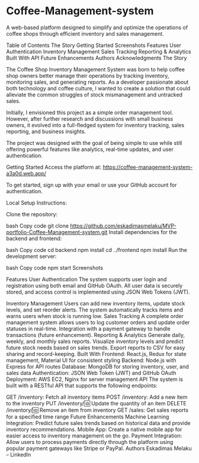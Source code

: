 # Coffee-Management-system
A web-based platform designed to simplify and optimize the operations of coffee shops through efficient inventory and sales management.

Table of Contents
    The Story
    Getting Started
    Screenshots
    Features
    User Authentication
    Inventory Management
    Sales Tracking
    Reporting & Analytics
    Built With
    API
    Future Enhancements
    Authors
    Acknowledgments
    The Story

The Coffee Shop Inventory Management System was born to help coffee shop owners better manage their operations by tracking inventory, monitoring sales, and generating reports. As a developer passionate about both technology and coffee culture, I wanted to create a solution that could alleviate the common struggles of stock mismanagement and untracked sales.

Initially, I envisioned this project as a simple order management tool. However, after further research and discussions with small business owners, it evolved into a full-fledged system for inventory tracking, sales reporting, and business insights.

The project was designed with the goal of being simple to use while still offering powerful features like analytics, real-time updates, and user authentication.

Getting Started
Access the platform at:
https://coffee-management-system-a3a0d.web.app/

To get started, sign up with your email or use your GitHub account for authentication.

Local Setup Instructions:

Clone the repository:

bash
Copy code
git clone https://github.com/eskadimasmelaku/MVP-portfolio-Coffee-Management-system.git
Install dependencies for the backend and frontend:

bash
Copy code
cd backend
npm install
cd ../frontend
npm install
Run the development server:

bash
Copy code
npm start
Screenshots


Features
User Authentication
The system supports user login and registration using both email and GitHub OAuth. All user data is securely stored, and access control is implemented using JSON Web Tokens (JWT).

Inventory Management
Users can add new inventory items, update stock levels, and set reorder alerts.
The system automatically tracks items and warns users when stock is running low.
Sales Tracking
A complete order management system allows users to log customer orders and update order statuses in real-time.
Integration with a payment gateway to handle transactions (future enhancement).
Reporting & Analytics
Generate daily, weekly, and monthly sales reports.
Visualize inventory levels and predict future stock needs based on sales trends.
Export reports to CSV for easy sharing and record-keeping.
Built With
Frontend: React.js, Redux for state management, Material UI for consistent styling
Backend: Node.js with Express for API routes
Database: MongoDB for storing inventory, user, and sales data
Authentication: JSON Web Token (JWT) and GitHub OAuth
Deployment: AWS EC2, Nginx for server management
API
The system is built with a RESTful API that supports the following endpoints:

GET /inventory: Fetch all inventory items
POST /inventory: Add a new item to the inventory
PUT /inventory/:id: Update the quantity of an item
DELETE /inventory/:id: Remove an item from inventory
GET /sales: Get sales reports for a specified time range
Future Enhancements
Machine Learning Integration: Predict future sales trends based on historical data and provide inventory recommendations.
Mobile App: Create a native mobile app for easier access to inventory management on the go.
Payment Integration: Allow users to process payments directly through the platform using popular payment gateways like Stripe or PayPal.
Authors
Eskadimas Melaku – LinkedIn
